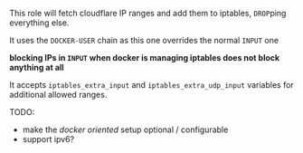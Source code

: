 This role will fetch cloudflare IP ranges and add them to iptables, `DROP`ping everything else.

It uses the `DOCKER-USER` chain as this one overrides the normal `INPUT` one

**blocking IPs in `INPUT` when docker is managing iptables does not block anything at all**

It accepts `iptables_extra_input` and `iptables_extra_udp_input` variables for additional allowed ranges.

TODO:
* make the *docker oriented* setup optional / configurable
* support ipv6?

